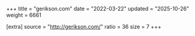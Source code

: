 +++
title = "gerikson.com"
date = "2022-03-22"
updated = "2025-10-26"
weight = 6661

[extra]
source = "http://gerikson.com/"
ratio = 36
size = 7
+++
